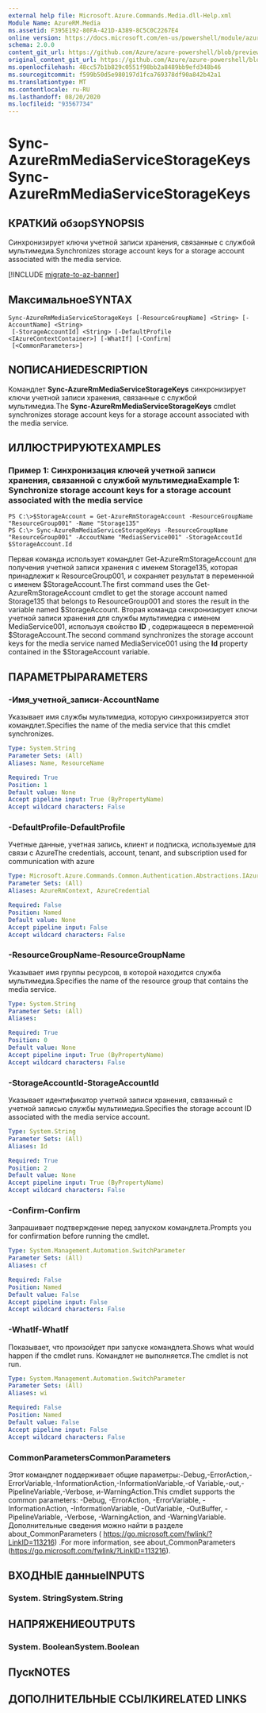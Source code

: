 ```yaml
---
external help file: Microsoft.Azure.Commands.Media.dll-Help.xml
Module Name: AzureRM.Media
ms.assetid: F395E192-80FA-421D-A389-8C5C0C2267E4
online version: https://docs.microsoft.com/en-us/powershell/module/azurerm.media/sync-azurermmediaservicestoragekeys
schema: 2.0.0
content_git_url: https://github.com/Azure/azure-powershell/blob/preview/src/ResourceManager/Media/Commands.Media/help/Sync-AzureRmMediaServiceStorageKeys.md
original_content_git_url: https://github.com/Azure/azure-powershell/blob/preview/src/ResourceManager/Media/Commands.Media/help/Sync-AzureRmMediaServiceStorageKeys.md
ms.openlocfilehash: 48cc57b1b829c0551f98bb2a8489bb9efd348b46
ms.sourcegitcommit: f599b50d5e980197d1fca769378df90a842b42a1
ms.translationtype: MT
ms.contentlocale: ru-RU
ms.lasthandoff: 08/20/2020
ms.locfileid: "93567734"
---
```

# <span data-ttu-id="d2b80-101">Sync-AzureRmMediaServiceStorageKeys</span><span class="sxs-lookup"><span data-stu-id="d2b80-101">Sync-AzureRmMediaServiceStorageKeys</span></span>

## <span data-ttu-id="d2b80-102">КРАТКИй обзор</span><span class="sxs-lookup"><span data-stu-id="d2b80-102">SYNOPSIS</span></span>
<span data-ttu-id="d2b80-103">Синхронизирует ключи учетной записи хранения, связанные с службой мультимедиа.</span><span class="sxs-lookup"><span data-stu-id="d2b80-103">Synchronizes storage account keys for a storage account associated with the media service.</span></span>

[!INCLUDE [migrate-to-az-banner](../../includes/migrate-to-az-banner.md)]

## <span data-ttu-id="d2b80-104">Максимальное</span><span class="sxs-lookup"><span data-stu-id="d2b80-104">SYNTAX</span></span>

```
Sync-AzureRmMediaServiceStorageKeys [-ResourceGroupName] <String> [-AccountName] <String>
 [-StorageAccountId] <String> [-DefaultProfile <IAzureContextContainer>] [-WhatIf] [-Confirm]
 [<CommonParameters>]
```

## <span data-ttu-id="d2b80-105">NОПИСАНИЕ</span><span class="sxs-lookup"><span data-stu-id="d2b80-105">DESCRIPTION</span></span>
<span data-ttu-id="d2b80-106">Командлет **Sync-AzureRmMediaServiceStorageKeys** синхронизирует ключи учетной записи хранения, связанные с службой мультимедиа.</span><span class="sxs-lookup"><span data-stu-id="d2b80-106">The **Sync-AzureRmMediaServiceStorageKeys** cmdlet synchronizes storage account keys for a storage account associated with the media service.</span></span>

## <span data-ttu-id="d2b80-107">ИЛЛЮСТРИРУЮТ</span><span class="sxs-lookup"><span data-stu-id="d2b80-107">EXAMPLES</span></span>

### <span data-ttu-id="d2b80-108">Пример 1: Синхронизация ключей учетной записи хранения, связанной с службой мультимедиа</span><span class="sxs-lookup"><span data-stu-id="d2b80-108">Example 1: Synchronize storage account keys for a storage account associated with the media service</span></span>
```
PS C:\>$StorageAccount = Get-AzureRmStorageAccount -ResourceGroupName "ResourceGroup001" -Name "Storage135"
PS C:\> Sync-AzureRmMediaServiceStorageKeys -ResourceGroupName "ResourceGroup001" -AccoutName "MediasService001" -StorageAccoutId $StorageAccount.Id
```

<span data-ttu-id="d2b80-109">Первая команда использует командлет Get-AzureRmStorageAccount для получения учетной записи хранения с именем Storage135, которая принадлежит к ResourceGroup001, и сохраняет результат в переменной с именем $StorageAccount.</span><span class="sxs-lookup"><span data-stu-id="d2b80-109">The first command uses the Get-AzureRmStorageAccount cmdlet to get the storage account named Storage135 that belongs to ResourceGroup001 and stores the result in the variable named $StorageAccount.</span></span>
<span data-ttu-id="d2b80-110">Вторая команда синхронизирует ключи учетной записи хранения для службы мультимедиа с именем MediaService001, используя свойство **ID** , содержащееся в переменной $StorageAccount.</span><span class="sxs-lookup"><span data-stu-id="d2b80-110">The second command synchronizes the storage account keys for the media service named MediaService001 using the **Id** property contained in the $StorageAccount variable.</span></span>

## <span data-ttu-id="d2b80-111">ПАРАМЕТРЫ</span><span class="sxs-lookup"><span data-stu-id="d2b80-111">PARAMETERS</span></span>

### <span data-ttu-id="d2b80-112">-Имя_учетной_записи</span><span class="sxs-lookup"><span data-stu-id="d2b80-112">-AccountName</span></span>
<span data-ttu-id="d2b80-113">Указывает имя службы мультимедиа, которую синхронизируется этот командлет.</span><span class="sxs-lookup"><span data-stu-id="d2b80-113">Specifies the name of the media service that this cmdlet synchronizes.</span></span>

```yaml
Type: System.String
Parameter Sets: (All)
Aliases: Name, ResourceName

Required: True
Position: 1
Default value: None
Accept pipeline input: True (ByPropertyName)
Accept wildcard characters: False
```

### <span data-ttu-id="d2b80-114">-DefaultProfile</span><span class="sxs-lookup"><span data-stu-id="d2b80-114">-DefaultProfile</span></span>
<span data-ttu-id="d2b80-115">Учетные данные, учетная запись, клиент и подписка, используемые для связи с Azure</span><span class="sxs-lookup"><span data-stu-id="d2b80-115">The credentials, account, tenant, and subscription used for communication with azure</span></span>

```yaml
Type: Microsoft.Azure.Commands.Common.Authentication.Abstractions.IAzureContextContainer
Parameter Sets: (All)
Aliases: AzureRmContext, AzureCredential

Required: False
Position: Named
Default value: None
Accept pipeline input: False
Accept wildcard characters: False
```

### <span data-ttu-id="d2b80-116">-ResourceGroupName</span><span class="sxs-lookup"><span data-stu-id="d2b80-116">-ResourceGroupName</span></span>
<span data-ttu-id="d2b80-117">Указывает имя группы ресурсов, в которой находится служба мультимедиа.</span><span class="sxs-lookup"><span data-stu-id="d2b80-117">Specifies the name of the resource group that contains the media service.</span></span>

```yaml
Type: System.String
Parameter Sets: (All)
Aliases:

Required: True
Position: 0
Default value: None
Accept pipeline input: True (ByPropertyName)
Accept wildcard characters: False
```

### <span data-ttu-id="d2b80-118">-StorageAccountId</span><span class="sxs-lookup"><span data-stu-id="d2b80-118">-StorageAccountId</span></span>
<span data-ttu-id="d2b80-119">Указывает идентификатор учетной записи хранения, связанный с учетной записью службы мультимедиа.</span><span class="sxs-lookup"><span data-stu-id="d2b80-119">Specifies the storage account ID associated with the media service account.</span></span>

```yaml
Type: System.String
Parameter Sets: (All)
Aliases: Id

Required: True
Position: 2
Default value: None
Accept pipeline input: True (ByPropertyName)
Accept wildcard characters: False
```

### <span data-ttu-id="d2b80-120">-Confirm</span><span class="sxs-lookup"><span data-stu-id="d2b80-120">-Confirm</span></span>
<span data-ttu-id="d2b80-121">Запрашивает подтверждение перед запуском командлета.</span><span class="sxs-lookup"><span data-stu-id="d2b80-121">Prompts you for confirmation before running the cmdlet.</span></span>

```yaml
Type: System.Management.Automation.SwitchParameter
Parameter Sets: (All)
Aliases: cf

Required: False
Position: Named
Default value: False
Accept pipeline input: False
Accept wildcard characters: False
```

### <span data-ttu-id="d2b80-122">-WhatIf</span><span class="sxs-lookup"><span data-stu-id="d2b80-122">-WhatIf</span></span>
<span data-ttu-id="d2b80-123">Показывает, что произойдет при запуске командлета.</span><span class="sxs-lookup"><span data-stu-id="d2b80-123">Shows what would happen if the cmdlet runs.</span></span>
<span data-ttu-id="d2b80-124">Командлет не выполняется.</span><span class="sxs-lookup"><span data-stu-id="d2b80-124">The cmdlet is not run.</span></span>

```yaml
Type: System.Management.Automation.SwitchParameter
Parameter Sets: (All)
Aliases: wi

Required: False
Position: Named
Default value: False
Accept pipeline input: False
Accept wildcard characters: False
```

### <span data-ttu-id="d2b80-125">CommonParameters</span><span class="sxs-lookup"><span data-stu-id="d2b80-125">CommonParameters</span></span>
<span data-ttu-id="d2b80-126">Этот командлет поддерживает общие параметры:-Debug,-ErrorAction,-ErrorVariable,-InformationAction,-InformationVariable,-of Variable,-out,-PipelineVariable,-Verbose, и-WarningAction.</span><span class="sxs-lookup"><span data-stu-id="d2b80-126">This cmdlet supports the common parameters: -Debug, -ErrorAction, -ErrorVariable, -InformationAction, -InformationVariable, -OutVariable, -OutBuffer, -PipelineVariable, -Verbose, -WarningAction, and -WarningVariable.</span></span> <span data-ttu-id="d2b80-127">Дополнительные сведения можно найти в разделе about_CommonParameters ( https://go.microsoft.com/fwlink/?LinkID=113216) .</span><span class="sxs-lookup"><span data-stu-id="d2b80-127">For more information, see about_CommonParameters (https://go.microsoft.com/fwlink/?LinkID=113216).</span></span>

## <span data-ttu-id="d2b80-128">ВХОДНЫЕ данные</span><span class="sxs-lookup"><span data-stu-id="d2b80-128">INPUTS</span></span>

### <span data-ttu-id="d2b80-129">System. String</span><span class="sxs-lookup"><span data-stu-id="d2b80-129">System.String</span></span>

## <span data-ttu-id="d2b80-130">НАПРЯЖЕНИЕ</span><span class="sxs-lookup"><span data-stu-id="d2b80-130">OUTPUTS</span></span>

### <span data-ttu-id="d2b80-131">System. Boolean</span><span class="sxs-lookup"><span data-stu-id="d2b80-131">System.Boolean</span></span>

## <span data-ttu-id="d2b80-132">Пуск</span><span class="sxs-lookup"><span data-stu-id="d2b80-132">NOTES</span></span>

## <span data-ttu-id="d2b80-133">ДОПОЛНИТЕЛЬНЫЕ ССЫЛКИ</span><span class="sxs-lookup"><span data-stu-id="d2b80-133">RELATED LINKS</span></span>
